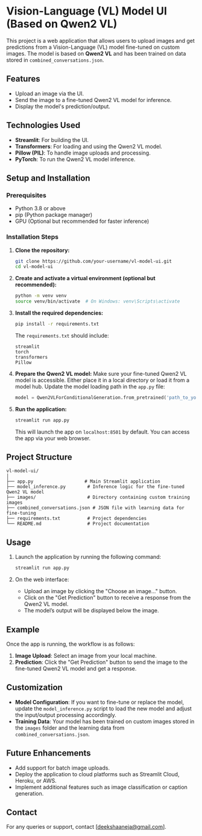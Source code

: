 # Vision-Language (VL) Model UI (Based on Qwen2 VL)

This project is a web application that allows users to upload images and get predictions from a Vision-Language (VL) model fine-tuned on custom images. The model is based on **Qwen2 VL** and has been trained on data stored in `combined_conversations.json`.

## Features
- Upload an image via the UI.
- Send the image to a fine-tuned Qwen2 VL model for inference.
- Display the model's prediction/output.

## Technologies Used
- **Streamlit**: For building the UI.
- **Transformers**: For loading and using the Qwen2 VL model.
- **Pillow (PIL)**: To handle image uploads and processing.
- **PyTorch**: To run the Qwen2 VL model inference.

## Setup and Installation

### Prerequisites
- Python 3.8 or above
- pip (Python package manager)
- GPU (Optional but recommended for faster inference)

### Installation Steps

1. **Clone the repository:**
   ```bash
   git clone https://github.com/your-username/vl-model-ui.git
   cd vl-model-ui
   ```

2. **Create and activate a virtual environment (optional but recommended):**
   ```bash
   python -m venv venv
   source venv/bin/activate  # On Windows: venv\Scripts\activate
   ```

3. **Install the required dependencies:**
   ```bash
   pip install -r requirements.txt
   ```

   The `requirements.txt` should include:
   ```text
   streamlit
   torch
   transformers
   Pillow
   ```

4. **Prepare the Qwen2 VL model:**
   Make sure your fine-tuned Qwen2 VL model is accessible. Either place it in a local directory or load it from a model hub. Update the model loading path in the `app.py` file:
   ```python
   model = Qwen2VLForConditionalGeneration.from_pretrained('path_to_your_trained_model')
   ```

5. **Run the application:**
   ```bash
   streamlit run app.py
   ```

   This will launch the app on `localhost:8501` by default. You can access the app via your web browser.

## Project Structure
```
vl-model-ui/
│
├── app.py                   # Main Streamlit application
├── model_inference.py        # Inference logic for the fine-tuned Qwen2 VL model
├── images/                   # Directory containing custom training images
├── combined_conversations.json # JSON file with learning data for fine-tuning
├── requirements.txt          # Project dependencies
└── README.md                 # Project documentation
```

## Usage

1. Launch the application by running the following command:
   ```bash
   streamlit run app.py
   ```

2. On the web interface:
   - Upload an image by clicking the "Choose an image..." button.
   - Click on the "Get Prediction" button to receive a response from the Qwen2 VL model.
   - The model’s output will be displayed below the image.

## Example

Once the app is running, the workflow is as follows:
1. **Image Upload**: Select an image from your local machine.
2. **Prediction**: Click the "Get Prediction" button to send the image to the fine-tuned Qwen2 VL model and get a response.

## Customization

- **Model Configuration**: If you want to fine-tune or replace the model, update the `model_inference.py` script to load the new model and adjust the input/output processing accordingly.
- **Training Data**: Your model has been trained on custom images stored in the `images` folder and the learning data from `combined_conversations.json`.

## Future Enhancements

- Add support for batch image uploads.
- Deploy the application to cloud platforms such as Streamlit Cloud, Heroku, or AWS.
- Implement additional features such as image classification or caption generation.

## Contact
For any queries or support, contact [deekshaaneja@gmail.com].
